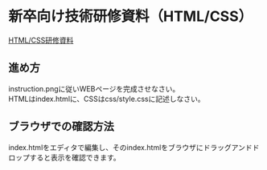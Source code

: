 # 新卒向け技術研修資料（HTML/CSS）

[HTML/CSS研修資料](https://drive.google.com/drive/folders/1vls0mBOcAPFi9Pp3d6m6S1Hw11vaYrB5)

## 進め方
instruction.pngに従いWEBページを完成させなさい。  
HTMLはindex.htmlに、CSSはcss/style.cssに記述しなさい。

## ブラウザでの確認方法
index.htmlをエディタで編集し、そのindex.htmlをブラウザにドラッグアンドドロップすると表示を確認できます。



